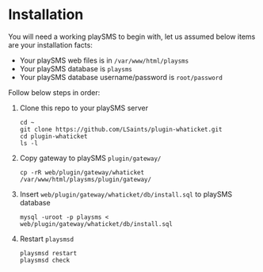 # Installation

You will need a working playSMS to begin with, let us assumed below items are your installation facts:

- Your playSMS web files is in `/var/www/html/playsms`
- Your playSMS database is `playsms`
- Your playSMS database username/password is `root/password`

Follow below steps in order:

1. Clone this repo to your playSMS server

   ```
   cd ~
   git clone https://github.com/LSaints/plugin-whaticket.git
   cd plugin-whaticket
   ls -l
   ```

2. Copy gateway to playSMS `plugin/gateway/`

   ```
   cp -rR web/plugin/gateway/whaticket /var/www/html/playsms/plugin/gateway/
   ```

3. Insert `web/plugin/gateway/whaticket/db/install.sql` to playSMS database

   ```
   mysql -uroot -p playsms < web/plugin/gateway/whaticket/db/install.sql
   ```

4. Restart `playsmsd`

   ```
   playsmsd restart
   playsmsd check
   ```
